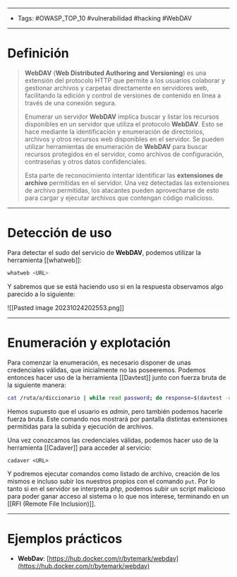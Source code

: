---------
- Tags: #OWASP_TOP_10 #vulnerabilidad #hacking #WebDAV
--------------
# Definición

> **WebDAV** (**Web Distributed Authoring and Versioning**) es una extensión del protocolo HTTP que permite a los usuarios colaborar y gestionar archivos y carpetas directamente en servidores web, facilitando la edición y control de versiones de contenido en línea a través de una conexión segura.
> 
> Enumerar un servidor **WebDAV** implica buscar y listar los recursos disponibles en un servidor que utiliza el protocolo **WebDAV**. Esto se hace mediante la identificación y enumeración de directorios, archivos y otros recursos web disponibles en el servidor. Se pueden utilizar herramientas de enumeración de **WebDAV** para buscar recursos protegidos en el servidor, como archivos de configuración, contraseñas y otros datos confidenciales.
> 
> Esta parte de reconocimiento intentar identificar las **extensiones de archivo** permitidas en el servidor. Una vez detectadas las extensiones de archivo permitidas, los atacantes pueden aprovecharse de esto para cargar y ejecutar archivos que contengan código malicioso.

-----------
# Detección de uso

Para detectar el sudo del servicio de **WebDAV**, podemos utilizar la herramienta [[whatweb]]:

```bash
whatweb <URL>
```

Y sabremos que se está haciendo uso si en la respuesta observamos algo parecido a lo siguiente:

![[Pasted image 20231024202553.png]]

---------
# Enumeración y explotación

Para comenzar la enumeración, es necesario disponer de unas credenciales válidas, que inicialmente no las poseeremos. Podemos entonces hacer uso de la herramienta [[Davtest]] junto con fuerza bruta de la siguiente manera:

```bash
cat /ruta/a/diccionario | while read password; do response=$(davtest -url <URL> -auth <USER>:<PASSWORD> 2>&1 | grep -i succeed); if [ $response ]; then echo "[+] La contraseña es $password"; break; if; done
```

Hemos supuesto que el usuario es *admin*, pero también podemos hacerle fuerza bruta. Este comando nos mostrará por pantalla distintas extensiones permitidas para la subida y ejecución de archivos.

Una vez conozcamos las credenciales válidas, podemos hacer uso de la herramienta [[Cadaver]] para acceder al servicio:

```
cadaver <URL>
```

Y podremos ejecutar comandos como listado de archivo, creación de los mismos e incluso subir los nuestros propios con el comando ```put```. Por lo tanto si en el servidor se interpreta *php*, podemos subir un script malicioso para poder ganar acceso al sistema o lo que nos interese, terminando en un [[RFI (Remote File Inclusion)]].

---------------
# Ejemplos prácticos

- **WebDav**: [https://hub.docker.com/r/bytemark/webdav](https://hub.docker.com/r/bytemark/webdav)